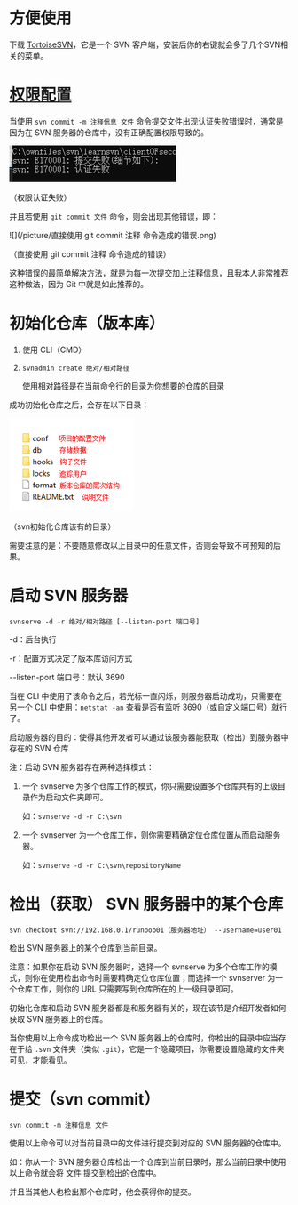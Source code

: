 # 方便使用

下载 [TortoiseSVN](https://tortoisesvn.net/downloads.html)，它是一个 SVN 客户端，安装后你的右键就会多了几个SVN相关的菜单。



# [权限配置](https://www.runoob.com/svn/svn-create-repo.html)

当使用 `svn commit -m 注释信息 文件` 命令提交文件出现认证失败错误时，通常是因为在 SVN 服务器的仓库中，没有正确配置权限导致的。

![](/picture/权限认证失败.png)

（权限认证失败）

并且若使用 `git commit 文件` 命令，则会出现其他错误，即：

![](/picture/直接使用 git commit 注释 命令造成的错误.png)

（直接使用 git commit 注释 命令造成的错误）

这种错误的最简单解决方法，就是为每一次提交加上注释信息，且我本人非常推荐这种做法，因为 Git 中就是如此推荐的。

# 初始化仓库（版本库）

1. 使用 CLI（CMD）

2. `svnadmin create 绝对/相对路径`

   使用相对路径是在当前命令行的目录为你想要的仓库的目录 

成功初始化仓库之后，会存在以下目录：

![](/picture/svn初始化仓库该有的目录.png)

（svn初始化仓库该有的目录）

需要注意的是：不要随意修改以上目录中的任意文件，否则会导致不可预知的后果。

# 启动 SVN 服务器

`svnserve -d -r 绝对/相对路径 [--listen-port 端口号]`

-d：后台执行

-r：配置方式决定了版本库访问方式

--listen-port 端口号：默认 3690

当在 CLI 中使用了该命令之后，若光标一直闪烁，则服务器启动成功，只需要在另一个 CLI 中使用：`netstat -an` 查看是否有监听 3690（或自定义端口号）就行了。

启动服务器的目的：使得其他开发者可以通过该服务器能获取（检出）到服务器中存在的 SVN 仓库

注：启动 SVN 服务器存在两种选择模式：

1. 一个 svnserve 为多个仓库工作的模式，你只需要设置多个仓库共有的上级目录作为启动文件夹即可。

   如：`svnserve -d -r C:\svn` 

2. 一个 svnserver 为一个仓库工作，则你需要精确定位仓库位置从而启动服务器。

   如：`svnserve -d -r C:\svn\repositoryName` 

# 检出（获取） SVN 服务器中的某个仓库

`svn checkout svn://192.168.0.1/runoob01（服务器地址） --username=user01`

检出 SVN 服务器上的某个仓库到当前目录。

注意：如果你在启动 SVN 服务器时，选择一个 svnserve 为多个仓库工作的模式，则你在使用检出命令时需要精确定位仓库位置；而选择一个 svnserver 为一个仓库工作，则你的 URL 只需要写到仓库所在的上一级目录即可。

初始化仓库和启动 SVN 服务器都是和服务器有关的，现在该节是介绍开发者如何获取 SVN 服务器上的仓库。

当你使用以上命令成功检出一个 SVN 服务器上的仓库时，你检出的目录中应当存在于给 `.svn` 文件夹（类似 `.git`），它是一个隐藏项目，你需要设置隐藏的文件夹可见，才能看见。

# 提交（svn commit）

`svn commit -m 注释信息 文件`

使用以上命令可以对当前目录中的文件进行提交到对应的 SVN 服务器的仓库中。

如：你从一个 SVN 服务器仓库检出一个仓库到当前目录时，那么当前目录中使用以上命令就会将 文件 提交到检出的仓库中。

并且当其他人也检出那个仓库时，他会获得你的提交。

